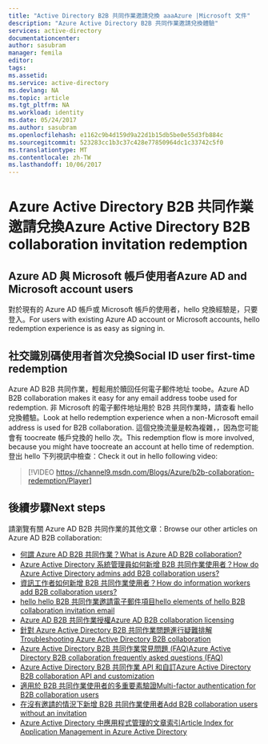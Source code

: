 ```yaml
---
title: "Active Directory B2B 共同作業邀請兌換 aaaAzure |Microsoft 文件"
description: "Azure Active Directory B2B 共同作業邀請兌換體驗"
services: active-directory
documentationcenter: 
author: sasubram
manager: femila
editor: 
tags: 
ms.assetid: 
ms.service: active-directory
ms.devlang: NA
ms.topic: article
ms.tgt_pltfrm: NA
ms.workload: identity
ms.date: 05/24/2017
ms.author: sasubram
ms.openlocfilehash: e1162c9b4d159d9a22d1b15db5be0e55d3fb884c
ms.sourcegitcommit: 523283cc1b3c37c428e77850964dc1c33742c5f0
ms.translationtype: MT
ms.contentlocale: zh-TW
ms.lasthandoff: 10/06/2017
---
```

# <a name="azure-active-directory-b2b-collaboration-invitation-redemption"></a><span data-ttu-id="69a41-103">Azure Active Directory B2B 共同作業邀請兌換</span><span class="sxs-lookup"><span data-stu-id="69a41-103">Azure Active Directory B2B collaboration invitation redemption</span></span>

## <a name="azure-ad-and-microsoft-account-users"></a><span data-ttu-id="69a41-104">Azure AD 與 Microsoft 帳戶使用者</span><span class="sxs-lookup"><span data-stu-id="69a41-104">Azure AD and Microsoft account users</span></span>
<span data-ttu-id="69a41-105">對於現有的 Azure AD 帳戶或 Microsoft 帳戶的使用者，hello 兌換經驗是，只要登入。</span><span class="sxs-lookup"><span data-stu-id="69a41-105">For users with existing Azure AD account or Microsoft accounts, hello redemption experience is as easy as signing in.</span></span>

## <a name="social-id-user-first-time-redemption"></a><span data-ttu-id="69a41-106">社交識別碼使用者首次兌換</span><span class="sxs-lookup"><span data-stu-id="69a41-106">Social ID user first-time redemption</span></span>
<span data-ttu-id="69a41-107">Azure AD B2B 共同作業，輕鬆用於贖回任何電子郵件地址 toobe。</span><span class="sxs-lookup"><span data-stu-id="69a41-107">Azure AD B2B collaboration makes it easy for any email address toobe used for redemption.</span></span> <span data-ttu-id="69a41-108">非 Microsoft 的電子郵件地址用於 B2B 共同作業時，請查看 hello 兌換體驗。</span><span class="sxs-lookup"><span data-stu-id="69a41-108">Look at hello redemption experience when a non-Microsoft email address is used for B2B collaboration.</span></span> <span data-ttu-id="69a41-109">這個兌換流量是較為複雜，，因為您可能會有 toocreate 帳戶兌換的 hello 次。</span><span class="sxs-lookup"><span data-stu-id="69a41-109">This redemption flow is more involved, because you might have toocreate an account at hello time of redemption.</span></span> <span data-ttu-id="69a41-110">登出 hello 下列視訊中檢查：</span><span class="sxs-lookup"><span data-stu-id="69a41-110">Check it out in hello following video:</span></span>

> [!VIDEO https://channel9.msdn.com/Blogs/Azure/b2b-collaboration-redemption/Player]
> 

## <a name="next-steps"></a><span data-ttu-id="69a41-111">後續步驟</span><span class="sxs-lookup"><span data-stu-id="69a41-111">Next steps</span></span>

<span data-ttu-id="69a41-112">請瀏覽有關 Azure AD B2B 共同作業的其他文章：</span><span class="sxs-lookup"><span data-stu-id="69a41-112">Browse our other articles on Azure AD B2B collaboration:</span></span>

* [<span data-ttu-id="69a41-113">何謂 Azure AD B2B 共同作業？</span><span class="sxs-lookup"><span data-stu-id="69a41-113">What is Azure AD B2B collaboration?</span></span>](active-directory-b2b-what-is-azure-ad-b2b.md)
* [<span data-ttu-id="69a41-114">Azure Active Directory 系統管理員如何新增 B2B 共同作業使用者？</span><span class="sxs-lookup"><span data-stu-id="69a41-114">How do Azure Active Directory admins add B2B collaboration users?</span></span>](active-directory-b2b-admin-add-users.md)
* [<span data-ttu-id="69a41-115">資訊工作者如何新增 B2B 共同作業使用者？</span><span class="sxs-lookup"><span data-stu-id="69a41-115">How do information workers add B2B collaboration users?</span></span>](active-directory-b2b-iw-add-users.md)
* [<span data-ttu-id="69a41-116">hello hello B2B 共同作業邀請電子郵件項目</span><span class="sxs-lookup"><span data-stu-id="69a41-116">hello elements of hello B2B collaboration invitation email</span></span>](active-directory-b2b-invitation-email.md)
* [<span data-ttu-id="69a41-117">Azure AD B2B 共同作業授權</span><span class="sxs-lookup"><span data-stu-id="69a41-117">Azure AD B2B collaboration licensing</span></span>](active-directory-b2b-licensing.md)
* [<span data-ttu-id="69a41-118">針對 Azure Active Directory B2B 共同作業問題進行疑難排解</span><span class="sxs-lookup"><span data-stu-id="69a41-118">Troubleshooting Azure Active Directory B2B collaboration</span></span>](active-directory-b2b-troubleshooting.md)
* [<span data-ttu-id="69a41-119">Azure Active Directory B2B 共同作業常見問題 (FAQ)</span><span class="sxs-lookup"><span data-stu-id="69a41-119">Azure Active Directory B2B collaboration frequently asked questions (FAQ)</span></span>](active-directory-b2b-faq.md)
* [<span data-ttu-id="69a41-120">Azure Active Directory B2B 共同作業 API 和自訂</span><span class="sxs-lookup"><span data-stu-id="69a41-120">Azure Active Directory B2B collaboration API and customization</span></span>](active-directory-b2b-api.md)
* [<span data-ttu-id="69a41-121">適用於 B2B 共同作業使用者的多重要素驗證</span><span class="sxs-lookup"><span data-stu-id="69a41-121">Multi-factor authentication for B2B collaboration users</span></span>](active-directory-b2b-mfa-instructions.md)
* [<span data-ttu-id="69a41-122">在沒有邀請的情況下新增 B2B 共同作業使用者</span><span class="sxs-lookup"><span data-stu-id="69a41-122">Add B2B collaboration users without an invitation</span></span>](active-directory-b2b-add-user-without-invite.md)
* [<span data-ttu-id="69a41-123">Azure Active Directory 中應用程式管理的文章索引</span><span class="sxs-lookup"><span data-stu-id="69a41-123">Article Index for Application Management in Azure Active Directory</span></span>](active-directory-apps-index.md)
